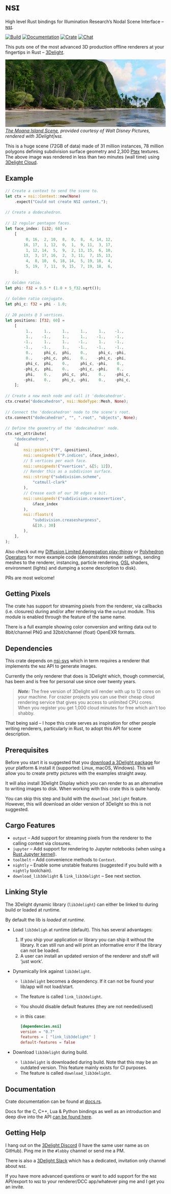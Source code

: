 # ɴsɪ

High level Rust bindings for Illumination Research’s Nodal Scene
Interface – [ɴsɪ](https://nsi.readthedocs.io/).

[![Build](https://github.com/virtualritz/nsi/workflows/Build/badge.svg)](https://github.com/virtualritz/nsi/actions)
[![Documentation](https://docs.rs/nsi/badge.svg)](https://docs.rs/nsi)
[![Crate](https://img.shields.io/crates/v/nsi.svg)](https://crates.io/crates/nsi)
[![Chat](https://badges.gitter.im/n-s-i/community.svg)](https://gitter.im/n-s-i/community)

This puts one of the most advanced 3D production offline renderers at
your fingertips in Rust – [3Delight](https://www.3delight.com/).

![Moana Island, rendered with 3Delight|ɴsɪ](moana_island.jpg)
*[The Moana Island Scene](https://www.technology.disneyanimation.com/islandscene),
provided courtesy of Walt Disney Pictures, rendered with 3Delight|ɴsɪ.*

This is a huge scene (72GB of data) made of 31 million instances,
78 million polygons defining subdivision surface geometry and 2,300
[Ptex](http://ptex.us/) textures. The above image was rendered in less
than two minutes (wall time) using
[3Delight Cloud](https://documentation.3delightcloud.com/display/3DLC/Cloud+Rendering+Speed).

## Example

```rust
// Create a context to send the scene to.
let ctx = nsi::Context::new(None)
    .expect("Could not create NSI context.");

// Create a dodecahedron.

// 12 regular pentagon faces.
let face_index: [i32; 60] =
    [
         0, 16,  2, 10,  8,  0,  8,  4, 14, 12,
        16, 17,  1, 12,  0,  1,  9, 11,  3, 17,
         1, 12, 14,  5,  9,  2, 13, 15,  6, 10,
        13,  3, 17, 16,  2,  3, 11,  7, 15, 13,
         4,  8, 10,  6, 18, 14,  5, 19, 18,  4,
         5, 19,  7, 11,  9, 15,  7, 19, 18,  6,
    ];

// Golden ratio.
let phi: f32 = 0.5 * (1.0 + 5_f32.sqrt());

// Golden ratio conjugate.
let phi_c: f32 = phi - 1.0;

// 20 points @ 3 vertices.
let positions: [f32; 60] =
    [
         1.,     1.,     1.,     1.,     1.,    -1.,
         1.,    -1.,     1.,     1.,    -1.,    -1.,
        -1.,     1.,     1.,    -1.,     1.,    -1.,
        -1.,    -1.,     1.,    -1.,    -1.,    -1.,
         0.,     phi_c,  phi,    0.,     phi_c, -phi,
         0.,    -phi_c,  phi,    0.,    -phi_c, -phi,
         phi_c,  phi,    0.,     phi_c, -phi,    0.,
        -phi_c,  phi,    0.,    -phi_c, -phi,    0.,
         phi,    0.,     phi_c,  phi,    0.,    -phi_c,
        -phi,    0.,     phi_c, -phi,    0.,    -phi_c,
    ];

// Create a new mesh node and call it 'dodecahedron'.
ctx.create("dodecahedron", nsi::NodeType::Mesh, None);

// Connect the 'dodecahedron' node to the scene's root.
ctx.connect("dodecahedron", "", ".root", "objects", None);

// Define the geometry of the 'dodecahedron' node.
ctx.set_attribute(
    "dodecahedron",
    &[
        nsi::points!("P", &positions),
        nsi::unsigneds!("P.indices", &face_index),
        // 5 vertices per each face.
        nsi::unsigneds!("nvertices", &[5; 12]),
        // Render this as a subdivison surface.
        nsi::string!("subdivision.scheme",
            "catmull-clark"
        ),
        // Crease each of our 30 edges a bit.
        nsi::unsigneds!("subdivision.creasevertices",
            &face_index
        ),
        nsi::floats!(
            "subdivision.creasesharpness",
            &[10.; 30]
        ),
    ],
);
```

Also check out my
[Diffusion Limited Aggregation play-thingy](https://github.com/virtualritz/rust-diffusion-limited-aggregation)
or [Polyhedron Operators](https://github.com/virtualritz/polyhedron-operators)
for more example code (demonstrates render settings, sending meshes
to the renderer, instancing, particle rendering, [OSL](https://github.com/imageworks/OpenShadingLanguage)
shaders, environment (lights) and dumping a scene description to disk).

PRs are most welcome!

## Getting Pixels

The crate has support for streaming pixels from the renderer, via
callbacks (i.e. closures) during and/or after rendering via the
`output` module. This module is enabled through the feature of the
same name.

There is a full example showing color conversion and writing data
out to 8bit/channel PNG and 32bit/channel (float) OpenEXR formats.

## Dependencies

This crate depends on [nsi-sys](https://github.com/virtualritz/nsi-sys)
which in term requires a renderer that implements the ɴsɪ API to
generate images.

Currently the only renderer that does is 3Delight which, though
commercial, has been and is free for personal use since over twenty
years.

> **_Note:_** The free version of 3Delight will render with up to 12
cores on your machine. For crazier projects you can use their cheap
cloud rendering service that gives you access to unlimited CPU cores.
When you register you get 1,000 cloud minutes for free which ain’t too
shabby.

That being said – I hope this crate serves as inspiration for other
people writing renderers, particularly in Rust, to adopt this API for
scene description.

## Prerequisites

Before you start it is suggested that you [download a 3Delight
package](https://www.3delight.com/download) for your platform & install
it (supported: Linux, macOS, Windows). This will allow you to create
pretty pictures with the examples straight away.

It will also install 3Delight Display which you can render to as an
alternative to writing images to disk. When working with this crate
this is quite handy.

You can skip this step and build with the `download_3delight` feature.
However, this will download an older version of 3Delight so this is
not suggested.

## Cargo Features

* `output` – Add support for streaming pixels from the renderer
  to the calling context via closures.
* `jupyter` – Add support for rendering to Jupyter notebooks (when
  using a [Rust Jupyter kernel](https://github.com/google/evcxr)).
* `toolbelt` – Add convenience methods to `Context`.
* `nightly` – Enable some unstable features (suggested if you
  build with a `nightly` toolchain).
* `download_lib3delight` & `link_lib3delight` – See next section.

## Linking Style

The 3Delight dynamic library (`lib3delight`) can either be linked to
during build or loaded at runtime.

By default the lib is *loaded at runtime*.

* Load `lib3deligh` at runtime (default). This has several advantages:
  1. If you ship your application or library you can ship it without
     the library. It can still run and will print an informative error
     if the library can not be loaded.
  2. A user can install an updated version of the renderer and stuff
     will ‘just work’.

* Dynamically link against `lib3delight`.
  * `lib3delight` becomes a dependency. If it can not be found your
    lib/app will not load/start.
  * The feature is called `link_lib3delight`.
  * You should disable default features (they are not needed/used)
  * in this case:

    ```toml
    [dependencies.nsi]
    version = "0.7"
    features = [ "link_lib3delight" ]
    default-features = false
    ```

* Download `lib3delight` during build.
  * `lib3delight` is downloaded during build. Note that this may be
    an outdated version. This feature mainly exists for CI purposes.
  * The feature is called `download_lib3delight`.

## Documentation

Crate documentation can be found at [docs.rs](https://docs.rs/nsi/).

Docs for the C, C++, Lua & Python bindings as well as an introduction
and deep dive into the API [can be found here](https://nsi.readthedocs.io/).

## Getting Help

I hang out on the [3Delight Discord](https://discord.gg/9J9WwqNj) (I
have the same user name as on GitHub). Ping me in the `#lobby` channel
or send me a PM.

There is also a [3Delight Slack](https://join.slack.com/t/3delight/shared_invite/zt-eipakj10-lK84ZzUzWgDw0qJ3Z3KuOg)
which has a dedicated, invitation only channel about ɴsɪ.

If you have more advanced questions or want to add support for the ɴsɪ
API/export to ɴsɪ to your renderer/DCC app/whatever ping me and I get
you an invite.
